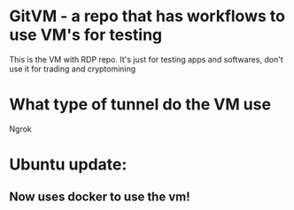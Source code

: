 # GitVM - a repo that has workflows to use VM's for testing
This is the VM with RDP repo. It's just for testing apps and softwares, don't use it for trading and cryptomining
# What type of tunnel do the VM use
Ngrok
# Ubuntu update:
## Now uses docker to use the vm!
